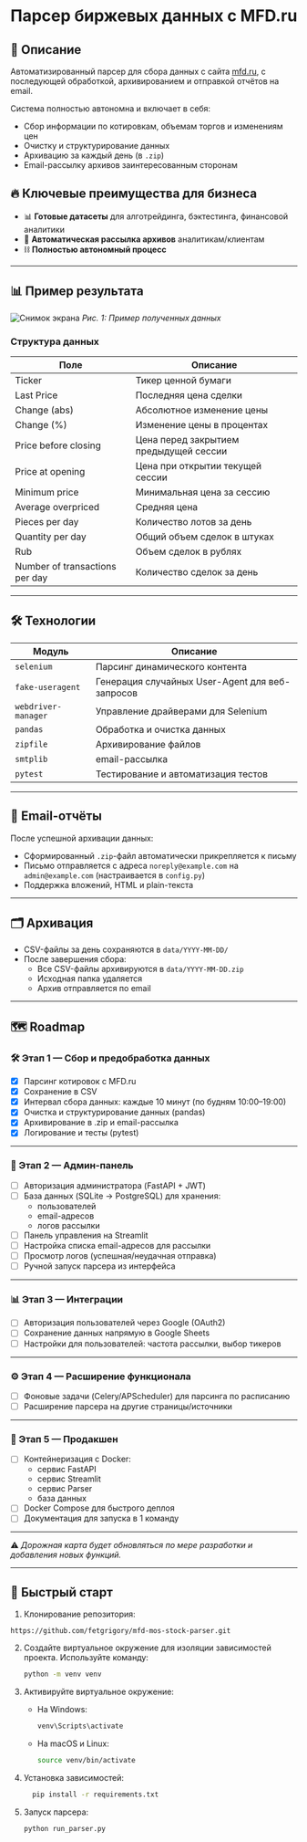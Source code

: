 # Парсер биржевых данных с MFD.ru

## 📌 Описание
Автоматизированный парсер для сбора данных с сайта [mfd.ru](https://mfd.ru/marketdata/?id=5&mode=0), с последующей обработкой, архивированием и отправкой отчётов на email.

Система полностью автономна и включает в себя:
- Сбор информации по котировкам, объемам торгов и изменениям цен
- Очистку и структурирование данных
- Архивацию за каждый день (в `.zip`)
- Email-рассылку архивов заинтересованным сторонам

## 🔥 Ключевые преимущества для бизнеса
- 📊 **Готовые датасеты** для алготрейдинга, бэктестинга, финансовой аналитики
- 📨 **Автоматическая рассылка архивов** аналитикам/клиентам
- ⛓ **Полностью автономный процесс**

---

## 📊 Пример результата
![Снимок экрана](https://github.com/user-attachments/assets/b59d4643-c1e4-4cf6-883a-3e8c8ce7fa1a)
*Рис. 1: Пример полученных данных*

### Структура данных
Поле | Описание
-----|---------
Ticker | Тикер ценной бумаги
Last Price | Последняя цена сделки
Change (abs)|  Абсолютное изменение цены
Change (%) | Изменение цены в процентах
Price before closing | Цена перед закрытием предыдущей сессии
Price at opening |  Цена при открытии текущей сессии
Minimum price |   Минимальная цена за сессию
Average overpriced |    Средняя цена
Pieces per day |    Количество лотов за день
Quantity per day | Общий объем сделок в штуках
Rub         | Объем сделок в рублях
Number of transactions per day | Количество сделок за день

---


## 🛠️ Технологии

| Модуль          | Описание                          |
|-----------------|-----------------------------------|
| `selenium`      | Парсинг динамического контента|
| `fake-useragent`| Генерация случайных User-Agent для веб-запросов|
| `webdriver-manager`| Управление драйверами для Selenium|
| `pandas`| Обработка и очистка данных|
| `zipfile`| Архивирование файлов|
| `smtplib`| email-рассылка|
| `pytest`| Тестирование и автоматизация тестов|
---

## 📨 Email-отчёты

После успешной архивации данных:
- Сформированный `.zip`-файл автоматически прикрепляется к письму
- Письмо отправляется с адреса `noreply@example.com` на `admin@example.com` (настраивается в `config.py`)
- Поддержка вложений, HTML и plain-текста

---

## 🗂 Архивация

- CSV-файлы за день сохраняются в `data/YYYY-MM-DD/`
- После завершения сбора:
  - Все CSV-файлы архивируются в `data/YYYY-MM-DD.zip`
  - Исходная папка удаляется
  - Архив отправляется по email

---
## 🗺 Roadmap

### 🛠 Этап 1 — Сбор и предобработка данных
- [x] Парсинг котировок с MFD.ru   
- [x] Сохранение в CSV
- [x] Интервал сбора данных: каждые 10 минут (по будням 10:00–19:00)
- [x] Очистка и структурирование данных (pandas)  
- [x] Архивирование в .zip и email-рассылка  
- [x] Логирование и тесты (pytest)  

---

### 🔑 Этап 2 — Админ-панель
- [ ] Авторизация администратора (FastAPI + JWT)
- [ ] База данных (SQLite → PostgreSQL) для хранения:  
  - пользователей  
  - email-адресов  
  - логов рассылки    
- [ ] Панель управления на Streamlit  
- [ ] Настройка списка email-адресов для рассылки  
- [ ] Просмотр логов (успешная/неудачная отправка)  
- [ ] Ручной запуск парсера из интерфейса  

---

### 📊 Этап 3 — Интеграции
- [ ] Авторизация пользователей через Google (OAuth2)  
- [ ] Сохранение данных напрямую в Google Sheets  
- [ ] Настройки для пользователей: частота рассылки, выбор тикеров  

---

### ⚙️ Этап 4 — Расширение функционала
- [ ] Фоновые задачи (Celery/APScheduler) для парсинга по расписанию  
- [ ] Расширение парсера на другие страницы/источники  

---

### 🐳 Этап 5 — Продакшен
- [ ] Контейнеризация с Docker:  
  - сервис FastAPI  
  - сервис Streamlit  
  - сервис Parser  
  - база данных  
- [ ] Docker Compose для быстрого деплоя  
- [ ] Документация для запуска в 1 команду  

---

⚠️ *Дорожная карта будет обновляться по мере разработки и добавления новых функций.*

---

## 🚀 Быстрый старт
1. Клонирование репозитория:
 ```
https://github.com/fetgrigory/mfd-mos-stock-parser.git
   ```
2. Создайте виртуальное окружение для изоляции зависимостей проекта. 
   Используйте команду:
   ```bash
   python -m venv venv
   ```

3. Активируйте виртуальное окружение:
   - На Windows:
     ```bash
     venv\Scripts\activate
     ```
   - На macOS и Linux:
     ```bash
     source venv/bin/activate
     ```
4. Установка зависимостей:
   ```bash
     pip install -r requirements.txt
     ```
5. Запуск парсера:
   ```bash
   python run_parser.py
   ```
